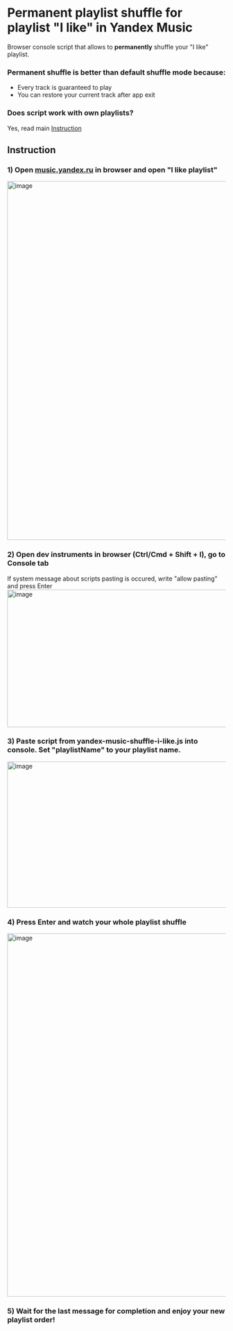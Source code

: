 # Permanent playlist shuffle for playlist "I like" in Yandex Music

Browser console script that allows to **permanently** shuffle your "I like" playlist.

### Permanent shuffle is better than default shuffle mode because:
- Every track is guaranteed to play
- You can restore your current track after app exit

### Does script work with own playlists?
Yes, read main [Instruction](./README-en.md)

## Instruction

### 1)  Open [music.yandex.ru](https://music.yandex.ru) in browser and open "I like playlist"
<img width="1787" height="825" alt="image" src="https://github.com/user-attachments/assets/f495ea36-70b8-4d35-a54a-67d341d92d14" />

### 2) Open dev instruments in browser (Ctrl/Cmd + Shift + I), go to Console tab
If system message about scripts pasting is occured, write "allow pasting" and press Enter
<img width="1275" height="316" alt="image" src="https://github.com/user-attachments/assets/8422b424-6c20-4faa-a9a0-90dba4616fb7" />

### 3) Paste script from **yandex-music-shuffle-i-like.js** into console. Set "playlistName" to your playlist name.
<img width="855" height="336" alt="image" src="https://github.com/user-attachments/assets/3e73e03e-44ac-4ced-9219-ec4db85f2e73" />

### 4) Press Enter and watch your whole playlist shuffle
<img width="1560" height="835" alt="image" src="https://github.com/user-attachments/assets/61b19388-838d-401d-84cd-c5c447180fee" />

### 5) Wait for the last message for completion and enjoy your new playlist order!
